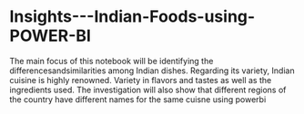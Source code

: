 # Insights---Indian-Foods-using-POWER-BI
The main focus of this notebook will be identifying the differencesandsimilarities among Indian dishes. Regarding its variety, Indian cuisine is highly renowned. Variety in flavors and tastes as well as the ingredients used. The investigation will also show that different regions of the country have different names for the same cuisne using powerbi
